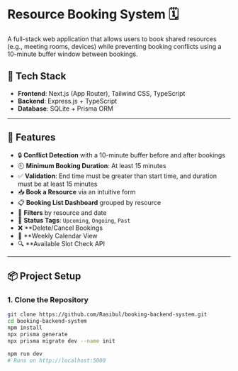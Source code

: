 # Resource Booking System 🗓️

A full-stack web application that allows users to book shared resources (e.g., meeting rooms, devices) while preventing booking conflicts using a 10-minute buffer window between bookings.

## 🔧 Tech Stack

- **Frontend**: Next.js (App Router), Tailwind CSS, TypeScript  
- **Backend**: Express.js + TypeScript 
- **Database**: SQLite + Prisma ORM

---

## 🚀 Features

- 🔒 **Conflict Detection** with a 10-minute buffer before and after bookings  
- 🕘 **Minimum Booking Duration**: At least 15 minutes  
- ✅ **Validation**: End time must be greater than start time, and duration must be at least 15 minutes  
- 📥 **Book a Resource** via an intuitive form  
- 📋 **Booking List Dashboard** grouped by resource  
- 📅 **Filters** by resource and date  
- 🔄 **Status Tags**: `Upcoming`, `Ongoing`, `Past`  
- ❌ **Delete/Cancel Bookings
- 📆 **Weekly Calendar View 
- 🔍 **Available Slot Check API

---

## 📦 Project Setup

### 1. Clone the Repository

```bash
git clone https://github.com/Rasibul/booking-backend-system.git
cd booking-backend-system
npm install
npx prisma generate
npx prisma migrate dev --name init

npm run dev
# Runs on http://localhost:5000 

